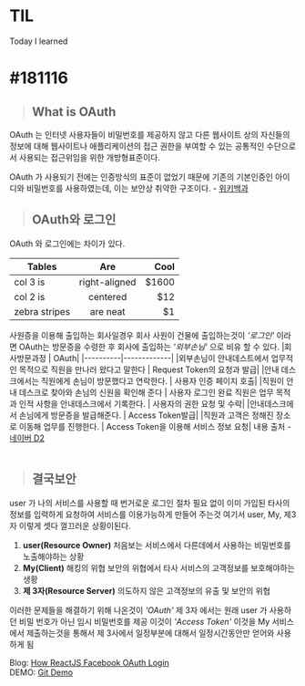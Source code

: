 # TIL
Today I learned

#181116
=========

> ## What is OAuth

OAuth 는 인터넷 사용자들이 비밀번호를 제공하지 않고 다른 웹사이트 상의 자신들의 정보에 대해 웹사이트나 애플리케이션의 접근 권한을 부여할 수 있는 공통적인 수단으로서 사용되는 접근위임을 위한 개방형표준이다.

OAuth 가 사용되기 전에는 인증방식의 표준이 없었기 때문에 기존의 기본인증인 아이디와 비밀번호를 사용하였는데, 이는 보안상 취약한 구조이다. - [위키백과](https://ko.wikipedia.org/wiki/OAuth)

> ## OAuth와 로그인

OAuth 와 로그인에는 차이가 있다.

| Tables        | Are           | Cool  |
| ------------- |:-------------:| -----:|
| col 3 is      | right-aligned | $1600 |
| col 2 is      | centered      |   $12 |
| zebra stripes | are neat      |    $1 |

사원증을 이용해 출입하는 회사일경우 회사 사원이 건물에 출입하는것이 *'로그인'* 이라면 OAuth는 방문증을 수령한 후 회사에 출입하는 *'외부손님'* 으로 비유 할 수 있다.
|회사방문과정 | OAuth|
|----------|-------------|
|외부손님이 안내데스트에서 업무적인 목적으로 직원을 만나러 왔다고 말한다 | Request Token의 요청과 발급|
|안내 데스크에서는 직원에게 손님이 방문했다고 연락한다. | 사용자 인증 페이지 호출|
|직원이 안내 데스크로 찾아와 손님의 신원을 확인해 준다 | 사용자 로그인 완료
직원은 업무 목적과 인적 사항을 안내데스크에서 기록한다. | 사용자의 권한 요청 및 수락|
|안내데스크에서 손님에게 방문증을 발급해준다. | Access Token발급|
|직원과 고객은 정해진 장소로 이동해 업무를 진행한다. | Access Token을 이용해 서비스 정보 요청|
내용 출처 - [네이버 D2](https://d2.naver.com/helloworld/24942)
<br/><br/>

> ## 결국보안
user 가 나의 서비스를 사용할 때 번거로운 로그인 절차 필요 없이 이미 가입된 타사의 정보를 입력하게 요청하여 서비스를 이용가능하게 만들어 주는것 여기서 user, My, 제3자 이렇게 셋다 껄끄러운 상황이된다.
1. **user(Resource Owner)** 처음보는 서비스에서 다른데에서 사용하는 비밀번호를 노출해야하는 상황
2. **My(Client)** 해킹의 위협 보안의 위협에서 타사 서비스의 고객정보를 보호해야하는 생황
3. **제 3자(Resource Server)** 의도하지 않은 고객정보의 유출 및 보안의 위협

이러한 문제들을 해결하기 위해 나온것이 *'OAuth'* 제 3자 에서는 원래 user 가 사용하던 비밀 번호가 아닌 임시 비밀번호를 제공 이것이 *'Access Token'* 이것을 My 서비스에서 제출하는것을 통해서 제 3사에서 일정부분에 대해서 일정시간동안만 얻어와 사용하게 됨
<br/>

Blog: [How ReactJS Facebook OAuth Login](http://code-reading.tistory.com/65)<br/>
DEMO: [Git Demo](https://kangyongseok.github.io/Facebook-Login/)
